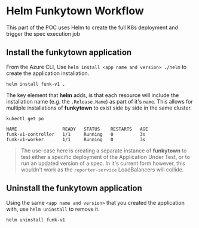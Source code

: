 # Helm Funkytown Workflow
This part of the POC uses Helm to create the full K8s deployment and trigger the spec execution job

## Install the funkytown application
From the Azure CLI, Use `helm install <app name and version> ./helm` to create the application installation.
```
helm install funk-v1 .
```

The key element that **helm** adds, is that each resource will include the installation name (e.g. the `.Release.Name`) as part of it's `name`.  This allows for multiple installations of **funkytown** to exist side by side in the same cluster.


```
kubectl get po

NAME                 READY   STATUS    RESTARTS   AGE
funk-v1-controller   1/1     Running   0          3s
funk-v1-worker       1/1     Running   0          3s
```

> The use-case here is creating a separate instance of **funkytown** to test either a specific deployment of the Application Under Test, or to run an updated version of a spec.  In it's current form however, this wouldn't work as the `reporter-service` LoadBalancers will collide.


## Uninstall the funkytown application 
Using the same `<app name and version>` that you created the application with, use `helm uninstall` to remove it.

```
helm uninstall funk-v1
```